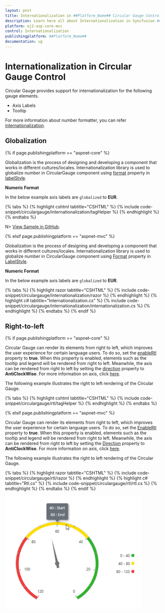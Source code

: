 ```yaml
---
layout: post
title: Internationalization in ##Platform_Name## Circular Gauge Control | Syncfusion
description: Learn here all about Internationalization in Syncfusion ##Platform_Name## Circular Gauge control of Syncfusion Essential JS 2 and more.
platform: ej2-asp-core-mvc
control: Internationalization
publishingplatform: ##Platform_Name##
documentation: ug
---
```


# Internationalization in Circular Gauge Control

Circular Gauge provides support for internationalization for the following gauge elements.

* Axis Labels
* Tooltip

For more information about number formatter, you can refer [internationalization](https://ej2.syncfusion.com/aspnetcore/documentation/common/internationalization).
## Globalization

{% if page.publishingplatform == "aspnet-core" %}

Globalization is the process of designing and developing a component that works in different cultures/locales. Internationalization library is used to globalize number in CircularGauge component using [format](https://help.syncfusion.com/cr/aspnetcore-js2/Syncfusion.EJ2.CircularGauge.CircularGaugeLabel.html#Syncfusion_EJ2_CircularGauge_CircularGaugeLabel_Format) property in [labelStyle](https://help.syncfusion.com/cr/aspnetcore-js2/Syncfusion.EJ2.CircularGauge.CircularGaugeLabel.html).

<!-- markdownlint-disable MD036 -->
**Numeric Format**

In the below example axis labels are `globalized` to **EUR**.

{% tabs %}
{% highlight cshtml tabtitle="CSHTML" %}
{% include code-snippet/circulargauge/internationalization/tagHelper %}
{% endhighlight %}
{% endtabs %}

N> [View Sample in GitHub](https://github.com/SyncfusionExamples/ASP-NET-Core-UG-Examples/tree/main/CircularGauge/PrintandExportSample).

{% elsif page.publishingplatform == "aspnet-mvc" %}

Globalization is the process of designing and developing a component that works in different cultures/locales. Internationalization library is used to globalize number in CircularGauge component using [Format](https://help.syncfusion.com/cr/aspnetmvc-js2/Syncfusion.EJ2.CircularGauge.CircularGaugeLabel.html#Syncfusion_EJ2_CircularGauge_CircularGaugeLabel_Format) property in [LabelStyle](https://help.syncfusion.com/cr/aspnetmvc-js2/Syncfusion.EJ2.CircularGauge.CircularGaugeLabel.html).

<!-- markdownlint-disable MD036 -->
**Numeric Format**

In the below example axis labels are `globalized` to **EUR**.

{% tabs %}
{% highlight razor tabtitle="CSHTML" %}
{% include code-snippet/circulargauge/internationalization/razor %}
{% endhighlight %}
{% highlight c# tabtitle="Internationalization.cs" %}
{% include code-snippet/circulargauge/internationalization/internationalization.cs %}
{% endhighlight %}
{% endtabs %}
{% endif %}

## Right-to-left

{% if page.publishingplatform == "aspnet-core" %}

Circular Gauge can render its elements from right to left, which improves the user experience for certain language users. To do so, set the [enableRtl](https://help.syncfusion.com/cr/aspnetcore-js2/Syncfusion.EJ2.CircularGauge.CircularGauge.html#Syncfusion_EJ2_CircularGauge_CircularGauge_EnableRtl) property to **true**. When this property is enabled, elements such as the tooltip and legend will be rendered from right to left. Meanwhile, the axis can be rendered from right to left by setting the [direction](https://help.syncfusion.com/cr/aspnetcore-js2/Syncfusion.EJ2.CircularGauge.CircularGaugeAxis.html#Syncfusion_EJ2_CircularGauge_CircularGaugeAxis_Direction) property to **AntiClockWise**. For more information on axis, click [here](https://ej2.syncfusion.com/aspnetcore/documentation/circular-gauge/gauge-axes#angles-and-direction).

The following example illustrates the right to left rendering of the Circular Gauge.

{% tabs %}
{% highlight cshtml tabtitle="CSHTML" %}
{% include code-snippet/circulargauge/rtl/tagHelper %}
{% endhighlight %}
{% endtabs %}

{% elsif page.publishingplatform == "aspnet-mvc" %}

Circular Gauge can render its elements from right to left, which improves the user experience for certain language users. To do so, set the [EnableRtl](https://help.syncfusion.com/cr/aspnetmvc-js2/Syncfusion.EJ2.CircularGauge.CircularGauge.html#Syncfusion_EJ2_CircularGauge_CircularGauge_EnableRtl) property to **true**. When this property is enabled, elements such as the tooltip and legend will be rendered from right to left. Meanwhile, the axis can be rendered from right to left by setting the [Direction](https://help.syncfusion.com/cr/aspnetmvc-js2/Syncfusion.EJ2.CircularGauge.CircularGaugeAxis.html#Syncfusion_EJ2_CircularGauge_CircularGaugeAxis_Direction) property to **AntiClockWise**. For more information on axis, click [here](https://ej2.syncfusion.com/aspnetmvc/documentation/circular-gauge/gauge-axes#angles-and-direction).

The following example illustrates the right to left rendering of the Circular Gauge.

{% tabs %}
{% highlight razor tabtitle="CSHTML" %}
{% include code-snippet/circulargauge/rtl/razor %}
{% endhighlight %}
{% highlight c# tabtitle="Rtl.cs" %}
{% include code-snippet/circulargauge/rtl/rtl.cs %}
{% endhighlight %}
{% endtabs %}
{% endif %}

![Circular Gauge with Rtl support](./images/rtl.png)